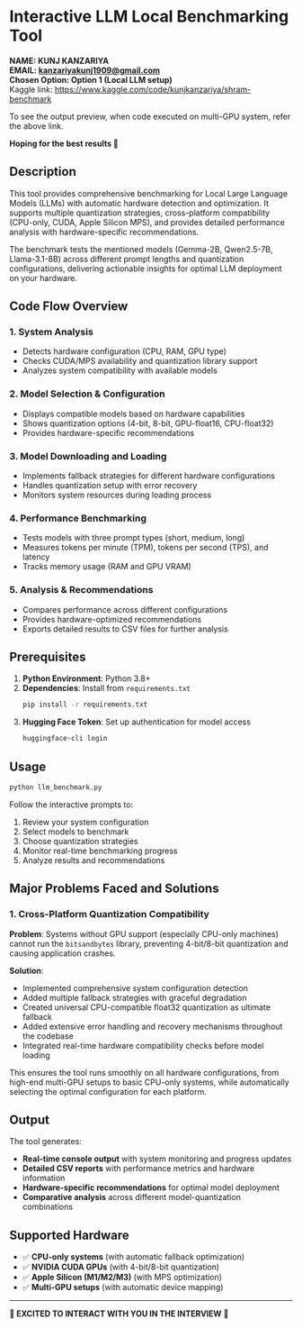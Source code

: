 # Interactive LLM Local Benchmarking Tool

**NAME: KUNJ KANZARIYA**  
**EMAIL: kanzariyakunj1909@gmail.com**  
**Chosen Option: Option 1 (Local LLM setup)**  
Kaggle link: https://www.kaggle.com/code/kunjkanzariya/shram-benchmark

To see the output preview, when code executed on multi-GPU system, refer the above link.

**Hoping for the best results 🤞**

## Description

This tool provides comprehensive benchmarking for Local Large Language Models (LLMs) with automatic hardware detection and optimization. It supports multiple quantization strategies, cross-platform compatibility (CPU-only, CUDA, Apple Silicon MPS), and provides detailed performance analysis with hardware-specific recommendations.

The benchmark tests the mentioned models (Gemma-2B, Qwen2.5-7B, Llama-3.1-8B) across different prompt lengths and quantization configurations, delivering actionable insights for optimal LLM deployment on your hardware.

## Code Flow Overview

### 1. **System Analysis**
- Detects hardware configuration (CPU, RAM, GPU type)
- Checks CUDA/MPS availability and quantization library support
- Analyzes system compatibility with available models

### 2. **Model Selection & Configuration**
- Displays compatible models based on hardware capabilities
- Shows quantization options (4-bit, 8-bit, GPU-float16, CPU-float32)
- Provides hardware-specific recommendations

### 3. **Model Downloading and Loading**
- Implements fallback strategies for different hardware configurations
- Handles quantization setup with error recovery
- Monitors system resources during loading process

### 4. **Performance Benchmarking**
- Tests models with three prompt types (short, medium, long)
- Measures tokens per minute (TPM), tokens per second (TPS), and latency
- Tracks memory usage (RAM and GPU VRAM)

### 5. **Analysis & Recommendations**
- Compares performance across different configurations
- Provides hardware-optimized recommendations
- Exports detailed results to CSV files for further analysis

## Prerequisites

1. **Python Environment**: Python 3.8+
2. **Dependencies**: Install from `requirements.txt`
   ```bash
   pip install -r requirements.txt
   ```
3. **Hugging Face Token**: Set up authentication for model access
   ```bash
   huggingface-cli login
   ```

## Usage

```bash
python llm_benchmark.py
```

Follow the interactive prompts to:
1. Review your system configuration
2. Select models to benchmark
3. Choose quantization strategies
4. Monitor real-time benchmarking progress
5. Analyze results and recommendations

## Major Problems Faced and Solutions

### 1. **Cross-Platform Quantization Compatibility**

**Problem**: Systems without GPU support (especially CPU-only machines) cannot run the `bitsandbytes` library, preventing 4-bit/8-bit quantization and causing application crashes.

**Solution**: 
- Implemented comprehensive system configuration detection
- Added multiple fallback strategies with graceful degradation
- Created universal CPU-compatible float32 quantization as ultimate fallback
- Added extensive error handling and recovery mechanisms throughout the codebase
- Integrated real-time hardware compatibility checks before model loading

This ensures the tool runs smoothly on all hardware configurations, from high-end multi-GPU setups to basic CPU-only systems, while automatically selecting the optimal configuration for each platform.

## Output

The tool generates:
- **Real-time console output** with system monitoring and progress updates
- **Detailed CSV reports** with performance metrics and hardware information
- **Hardware-specific recommendations** for optimal model deployment
- **Comparative analysis** across different model-quantization combinations

## Supported Hardware

- ✅ **CPU-only systems** (with automatic fallback optimization)
- ✅ **NVIDIA CUDA GPUs** (with 4-bit/8-bit quantization)
- ✅ **Apple Silicon (M1/M2/M3)** (with MPS optimization)
- ✅ **Multi-GPU setups** (with automatic device mapping)

---

**🤞 EXCITED TO INTERACT WITH YOU IN THE INTERVIEW 🤞**
